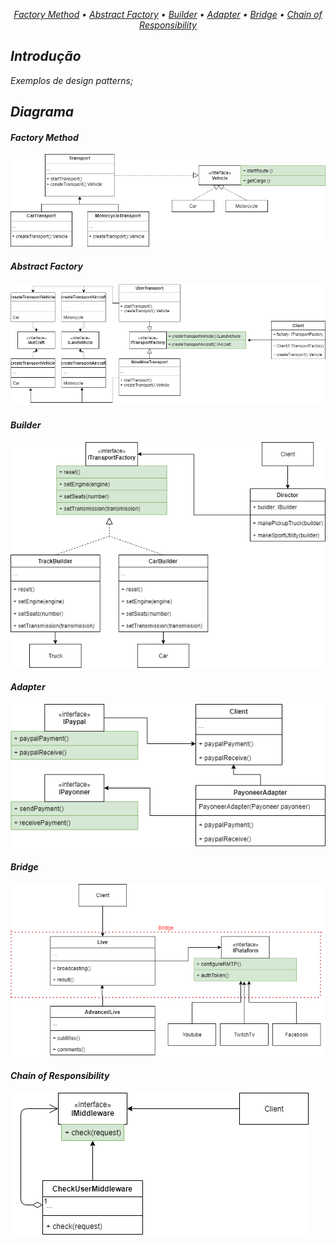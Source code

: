 <p align="center">
  <i>
    <a href="#Factory Method">Factory Method</a> •
    <a href="#Abstract Factory">Abstract Factory</a> •
    <a href="#Builder">Builder</a> •
    <a href="#Adapter">Adapter</a> •
    <a href="#Bridge">Bridge</a> •
    <a href="#Chain of Responsibility">Chain of Responsibility</a>
  <i/>
</p>

## Introdução

Exemplos de design patterns;

## Diagrama


#### Factory Method

![alt text](img/factory-method.PNG)

#### Abstract Factory
  
![alt text](img/abstract-factory.PNG)

#### Builder
  
![alt text](img/builder.png)

#### Adapter
  
![alt text](img/adapter.png)
  
#### Bridge

![alt text](img/bridge.png)

#### Chain of Responsibility

![alt text](img/chain-of-responsibility.png)
